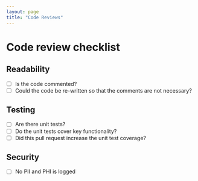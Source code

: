 ```yaml
---
layout: page
title: "Code Reviews"
---
```


# Code review checklist

## Readability

- [ ]  Is the code commented?
- [ ]  Could the code be re-written so that the comments are not necessary?

## Testing

- [ ]  Are there unit tests? 
- [ ]  Do the unit tests cover key functionality?
- [ ]  Did this pull request increase the unit test coverage?

## Security

- [ ]  No PII and PHI is logged 
